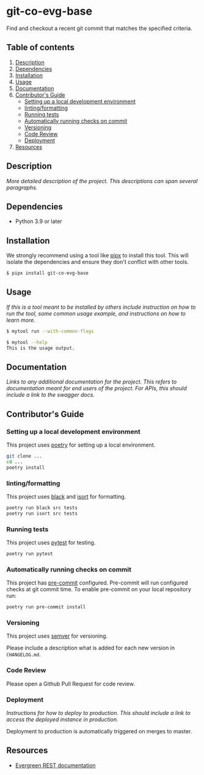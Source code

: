 # git-co-evg-base

Find and checkout a recent git commit that matches the specified criteria.

## Table of contents

1. [Description](#description)
2. [Dependencies](#dependencies)
3. [Installation](#installation)
4. [Usage](#usage)
5. [Documentation](#documentation)
6. [Contributor's Guide](#contributors-guide)
    - [Setting up a local development environment](#setting-up-a-local-development-environment)
    - [linting/formatting](#lintingformatting)
    - [Running tests](#running-tests)
    - [Automatically running checks on commit](#automatically-running-checks-on-commit)
    - [Versioning](#versioning)
    - [Code Review](#code-review)
    - [Deployment](#deployment)
7. [Resources](#resources)

## Description

_More detailed description of the project. This descriptions can span
several paragraphs._

## Dependencies

* Python 3.9 or later

## Installation

We strongly recommend using a tool like [pipx](https://pypa.github.io/pipx/) to install
this tool. This will isolate the dependencies and ensure they don't conflict with other tools.

```bash
$ pipx install git-co-evg-base
```

## Usage

_If this is a tool meant to be installed by others include instruction on how to run the
tool, some common usage example, and instructions on how to learn more._

```bash
$ mytool run --with-common-flags
```

```bash
$ mytool --help
This is the usage output.
```

## Documentation

_Links to any additional documentation for the project. This refers to documentation meant
for end users of the project. For APIs, this should include a link to the swagger docs._

## Contributor's Guide

### Setting up a local development environment

This project uses [poetry](https://python-poetry.org/) for setting up a local environment.

```bash
git clone ...
cd ...
poetry install
```

### linting/formatting

This project uses [black](https://black.readthedocs.io/en/stable/) and 
[isort](https://pycqa.github.io/isort/) for formatting.

```bash
poetry run black src tests
poetry run isort src tests
```

### Running tests

This project uses [pytest](https://docs.pytest.org/en/6.2.x/) for testing.

```bash
poetry run pytest
```

### Automatically running checks on commit

This project has [pre-commit](https://pre-commit.com/) configured. Pre-commit will run 
configured checks at git commit time. To enable pre-commit on your local repository run:

```bash
poetry run pre-commit install
```

### Versioning

This project uses [semver](https://semver.org/) for versioning.

Please include a description what is added for each new version in `CHANGELOG.md`.

### Code Review

Please open a Github Pull Request for code review.

### Deployment

_Instructions for how to deploy to production. This should include a link to access the deployed
instance in production._

Deployment to production is automatically triggered on merges to master.

## Resources

* [Evergreen REST documentation](https://github.com/evergreen-ci/evergreen/wiki/REST-V2-Usage)
